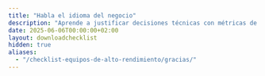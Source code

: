 ```yaml
---
title: "Habla el idioma del negocio"
description: "Aprende a justificar decisiones técnicas con métricas de negocio. Descarga gratis 16 términos clave que todo dev senior debería manejar."
date: 2025-06-06T00:00:00+02:00
layout: downloadchecklist
hidden: true
aliases:
  - "/checklist-equipos-de-alto-rendimiento/gracias/"
---
```

